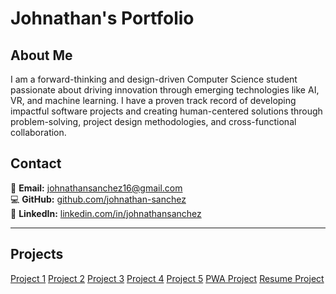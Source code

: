 # Johnathan's Portfolio

## About Me

I am a forward-thinking and design-driven Computer Science student passionate about driving innovation through emerging technologies like AI, VR, and machine learning. I have a proven track record of developing impactful software projects and creating human-centered solutions through problem-solving, project design methodologies, and cross-functional collaboration.

## Contact

📧 **Email:** [johnathansanchez16@gmail.com](mailto:johnathansanchez16@gmail.com)  
💻 **GitHub:** [github.com/johnathan-sanchez](https://github.com/johnathan-sanchez)  
🔗 **LinkedIn:** [linkedin.com/in/johnathansanchez](https://linkedin.com/in/johnathansanchez)  

---

## Projects

[Project 1](./Project1/index.html)
[Project 2](./Project2/index.html)
[Project 3](./Project3/index.html)
[Project 4](./Project4/index.html)
[Project 5](./Project5/index.html)
[PWA Project](./pwaProject/)
[Resume Project](./resumeProject/index.html)